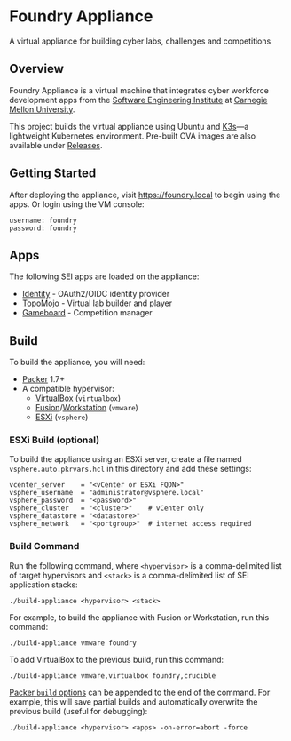# Foundry Appliance

A virtual appliance for building cyber labs, challenges and competitions

## Overview

Foundry Appliance is a virtual machine that integrates cyber workforce development apps from the [Software Engineering Institute](https://www.sei.cmu.edu) at [Carnegie Mellon University](https://www.cmu.edu).

This project builds the virtual appliance using Ubuntu and [K3s](https://k3s.io/)&mdash;a lightweight Kubernetes environment. Pre-built OVA images are also available under [Releases](https://github.com/cmu-sei/foundry-appliance/releases).

## Getting Started

After deploying the appliance, visit https://foundry.local to begin using the apps. Or login using the VM console:

```
username: foundry
password: foundry
```

## Apps

The following SEI apps are loaded on the appliance:

- [Identity](https://github.com/cmu-sei/identity) - OAuth2/OIDC identity provider
- [TopoMojo](https://github.com/cmu-sei/topomojo) - Virtual lab builder and player
- [Gameboard](https://github.com/cmu-sei/gameboard) - Competition manager

## Build

To build the appliance, you will need:

- [Packer](https://www.packer.io/) 1.7+
- A compatible hypervisor:
  - [VirtualBox](https://www.virtualbox.org/) (`virtualbox`)
  - [Fusion](https://www.vmware.com/products/fusion.html)/[Workstation](https://www.vmware.com/products/workstation-pro.html) (`vmware`)
  - [ESXi](https://www.vmware.com/products/vsphere-hypervisor.html) (`vsphere`)

### ESXi Build (optional)

To build the appliance using an ESXi server, create a file named `vsphere.auto.pkrvars.hcl` in this directory and add these settings:

```
vcenter_server    = "<vCenter or ESXi FQDN>"
vsphere_username  = "administrator@vsphere.local"
vsphere_password  = "<password>"
vsphere_cluster   = "<cluster>"    # vCenter only
vsphere_datastore = "<datastore>"
vsphere_network   = "<portgroup>"  # internet access required
```

### Build Command

Run the following command, where `<hypervisor>` is a comma-delimited list of target hypervisors and `<stack>` is a comma-delimited list of SEI application stacks:

```
./build-appliance <hypervisor> <stack>
```

For example, to build the appliance with Fusion or Workstation, run this command:

```
./build-appliance vmware foundry
```

To add VirtualBox to the previous build, run this command:

```
./build-appliance vmware,virtualbox foundry,crucible
```

[Packer `build` options](https://www.packer.io/docs/commands/build) can be appended to the end of the command. For example, this will save partial builds and automatically overwrite the previous build (useful for debugging):

```
./build-appliance <hypervisor> <apps> -on-error=abort -force
```
